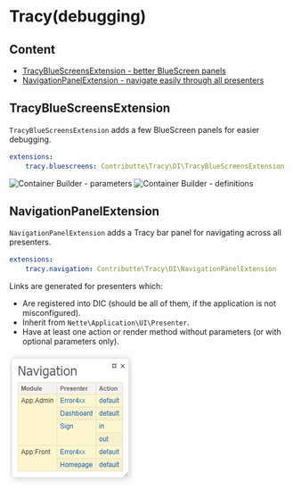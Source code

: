 # Tracy(debugging)

## Content

- [TracyBlueScreensExtension - better BlueScreen panels](#tracybluescreensextension)
- [NavigationPanelExtension - navigate easily through all presenters](#navigationpanelextension)

## TracyBlueScreensExtension

`TracyBlueScreensExtension` adds a few BlueScreen panels for easier debugging.

```yaml
extensions:
    tracy.bluescreens: Contributte\Tracy\DI\TracyBlueScreensExtension
```

![Container Builder - parameters][container-builder-parameters]
![Container Builder - definitions][container-builder-definitions]

[container-builder-parameters]: https://raw.githubusercontent.com/contributte/tracy/master/.docs/assets/container-builder-parameters.png "Container Builder - parameters"
[container-builder-definitions]: https://raw.githubusercontent.com/contributte/tracy/master/.docs/assets/container-builder-definitions.png "Container Builder - definitions"

## NavigationPanelExtension

`NavigationPanelExtension` adds a Tracy bar panel for navigating across all presenters.

```yaml
extensions:
    tracy.navigation: Contributte\Tracy\DI\NavigationPanelExtension
```

Links are generated for presenters which:

- Are registered into DIC (should be all of them, if the application is not misconfigured).
- Inherit from `Nette\Application\UI\Presenter`.
- Have at least one action or render method without parameters (or with optional parameters only).

![Navigation panel](assets/navigation-panel.png?raw=true)
